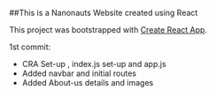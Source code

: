 ##This is a Nanonauts Website created using React
 
This project was bootstrapped with [Create React App](https://github.com/facebook/create-react-app).

1st commit:
- CRA Set-up , index.js set-up and app.js
- Added navbar and initial routes
- Added About-us details and images
